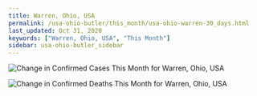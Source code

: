 ```yaml
---
title: Warren, Ohio, USA
permalink: /usa-ohio-butler/this_month/usa-ohio-warren-30_days.html
last_updated: Oct 31, 2020
keywords: ["Warren, Ohio, USA", "This Month"]
sidebar: usa-ohio-butler_sidebar
---
```


![Change in Confirmed Cases This Month for Warren, Ohio, USA](/covid_tracker/images/graphs/usa-ohio-warren-delta_confirmed-30_days_graph.png)

![Change in Confirmed Deaths This Month for Warren, Ohio, USA](/covid_tracker/images/graphs/usa-ohio-warren-delta_deaths-30_days_graph.png)
